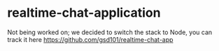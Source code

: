 # realtime-chat-application
Not being worked on; we decided to switch the stack to Node, you can track it here https://github.com/gsd101/realtime-chat-app
